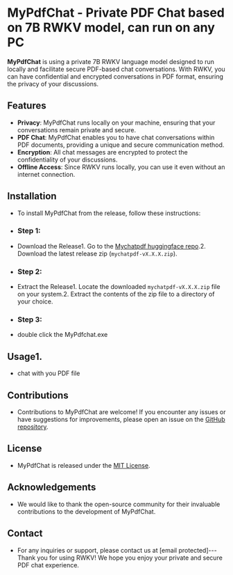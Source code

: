 # MyPdfChat - Private PDF Chat based on 7B RWKV model, can run on any PC

**MyPdfChat** is using a private 7B RWKV language model designed to run locally and facilitate secure PDF-based chat conversations. With RWKV, you can have confidential and encrypted conversations in PDF format, ensuring the privacy of your discussions.
## Features
- **Privacy**: MyPdfChat runs locally on your machine, ensuring that your conversations remain private and secure.
- **PDF Chat**: MyPdfChat enables you to have chat conversations within PDF documents, providing a unique and secure communication method.
- **Encryption**: All chat messages are encrypted to protect the confidentiality of your discussions.
- **Offline Access**: Since RWKV runs locally, you can use it even without an internet connection.
## Installation
- To install MyPdfChat from the release, follow these instructions:
- ### Step 1:
- Download the Release1. Go to the [Mychatpdf huggingface repo](https://huggingface.co/MyPdfChat/MyPdfChat).2. Download the latest release zip (`mychatpdf-vX.X.X.zip`).
- ### Step 2:
- Extract the Release1. Locate the downloaded `mychatpdf-vX.X.X.zip` file on your system.2. Extract the contents of the zip file to a directory of your choice.
- ### Step 3:
- double click the MyPdfchat.exe
## Usage1.
- chat with you PDF file
## Contributions
- Contributions to MyPdfChat are welcome! If you encounter any issues or have suggestions for improvements, please open an issue on the [GitHub repository](https://github.com/mypdfchat/MypdfChat).
## License
- MyPdfChat is released under the [MIT License](https://opensource.org/licenses/MIT).
## Acknowledgements
- We would like to thank the open-source community for their invaluable contributions to the development of MyPdfChat.
## Contact
- For any inquiries or support, please contact us at [email protected]---Thank you for using RWKV! We hope you enjoy your private and secure PDF chat experience.

